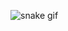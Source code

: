 ![snake gif](https://github.com/Rodrigooff/Dev/blob/output/github-contribution-grid-snake-dark.svg)
